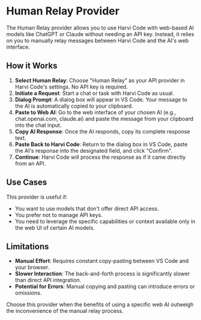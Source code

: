 # Human Relay Provider

The Human Relay provider allows you to use Harvi Code with web-based AI models like ChatGPT or Claude without needing an API key. Instead, it relies on you to manually relay messages between Harvi Code and the AI's web interface.

## How it Works

1.  **Select Human Relay**: Choose "Human Relay" as your API provider in Harvi Code's settings. No API key is required.
2.  **Initiate a Request**: Start a chat or task with Harvi Code as usual.
3.  **Dialog Prompt**: A dialog box will appear in VS Code. Your message to the AI is automatically copied to your clipboard.
4.  **Paste to Web AI**: Go to the web interface of your chosen AI (e.g., chat.openai.com, claude.ai) and paste the message from your clipboard into the chat input.
5.  **Copy AI Response**: Once the AI responds, copy its complete response text.
6.  **Paste Back to Harvi Code**: Return to the dialog box in VS Code, paste the AI's response into the designated field, and click "Confirm".
7.  **Continue**: Harvi Code will process the response as if it came directly from an API.

## Use Cases

This provider is useful if:

- You want to use models that don't offer direct API access.
- You prefer not to manage API keys.
- You need to leverage the specific capabilities or context available only in the web UI of certain AI models.

## Limitations

- **Manual Effort**: Requires constant copy-pasting between VS Code and your browser.
- **Slower Interaction**: The back-and-forth process is significantly slower than direct API integration.
- **Potential for Errors**: Manual copying and pasting can introduce errors or omissions.

Choose this provider when the benefits of using a specific web AI outweigh the inconvenience of the manual relay process.
